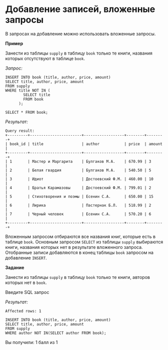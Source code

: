 # Добавление записей, вложенные запросы

В запросах на добавление можно использовать вложенные запросы.

**Пример**

Занести из таблицы `supply` в таблицу `book` только те книги, названия которых отсутствуют в таблице `book`.

*Запрос:*

```mysql
INSERT INTO book (title, author, price, amount) 
SELECT title, author, price, amount 
FROM supply
WHERE title NOT IN (
        SELECT title 
        FROM book
      );

SELECT * FROM book;
```

*Результат:*

```mysql
Query result:
+---------+-----------------------+------------------+--------+--------+
| book_id | title                 | author           | price  | amount |
+---------+-----------------------+------------------+--------+--------+
| 1       | Мастер и Маргарита    | Булгаков М.А.    | 670.99 | 3      |
| 2       | Белая гвардия         | Булгаков М.А.    | 540.50 | 5      |
| 3       | Идиот                 | Достоевский Ф.М. | 460.00 | 10     |
| 4       | Братья Карамазовы     | Достоевский Ф.М. | 799.01 | 2      |
| 5       | Стихотворения и поэмы | Есенин С.А.      | 650.00 | 15     |
| 6       | Лирика                | Пастернак Б.Л.   | 518.99 | 2      |
| 7       | Черный человек        | Есенин С.А.      | 570.20 | 6      |
+---------+-----------------------+------------------+--------+--------+
```

Вложенным запросом отбираются все названия книг, которые есть в таблице `book`. Основным запросом `SELECT` из таблицы `supply` выбираются книги, названия которых нет в результате вложенного запроса. Отобранные записи добавляются в конец таблицы `book` запросом на добавление `INSERT`.

**Задание**

Занести из таблицы `supply` в таблицу `book` только те книги, авторов которых нет в `book`.

Введите SQL запрос

*Результат:*

```mysql
Affected rows: 1
```

```mysql
INSERT INTO book (title, author, price, amount)
SELECT title, author, price, amount
FROM supply
WHERE author NOT IN(SELECT author FROM book);
```

Вы получили: 1 балл из 1
